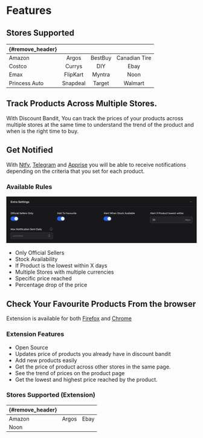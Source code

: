 # Features

## Stores Supported


| {#remove_header} |          |         |               | 
|------------------|:--------:|:-------:|:-------------:|
| Amazon           |  Argos   | BestBuy | Canadian Tire |
| Costco           |  Currys  |   DIY   |     Ebay      |
| Emax             | FlipKart | Myntra  |     Noon      |
| Princess Auto    | Snapdeal | Target  |    Walmart    |


## Track Products Across Multiple Stores.

With Discount Bandit, You can track the prices of your products across multiple stores at the same time to understand the trend of the product and when is the right time to buy.

## Get Notified

With [Ntfy](https://ntfy.sh), [Telegram](https://web.telegram.org) and [Apprise](https://github.com/caronc/apprise) you will be able to receive notifications depending on the criteria that you set for each product.

### Available Rules
![Available Options](public/website/available_options.png)
* Only Official Sellers
* Stock Availability
* If Product is the lowest within X days
* Multiple Stores with multiple currencies
* Specific price reached
* Percentage drop of the price

[//]: # (::: danger)

[//]: # ()
[//]: # (This feature is Deprecated on V3)

[//]: # ()
[//]: # (:::)

[//]: # ()
[//]: # (## Build Your Groups)

[//]: # ()
[//]: # ()
[//]: # (Groups are a way to check if multiple products have reached together a specified price.)

[//]: # ()
[//]: # ()
[//]: # (#### Example:)

[//]: # ()
[//]: # ()
[//]: # (Think of it as you are building a PC with a budget of 700$, so you have the following options.)

[//]: # ()
[//]: # ()
[//]: # (| Product Name | Key | current crawled price |)

[//]: # ()
[//]: # (|--------------|:---:|:---------------------:|)

[//]: # ()
[//]: # (| Intel i7     | cpu |         300 $         |)

[//]: # ()
[//]: # (| Intel i5     | cpu |         200 $         |)

[//]: # ()
[//]: # (| Nvidia 3060  | GPU |         400 $         |)

[//]: # ()
[//]: # (| Nvidia 4060  | GPU |         500 $         |)

[//]: # ()
[//]: # ()
[//]: # (the system will check what is the lowest of products for each key.)

[//]: # ()
[//]: # (So, the lowest in "cpu" is i5 and lowest of "GPU" is Nvidia 3060 and the total will be 600 $, so you will be notified.)

[//]: # ()
[//]: # ()
[//]: # (But as you have noticed, you can have other combinations such as i7 with 3060 or i5 and nvidia 4060 which they both add up to 700$ , but the system will only notify you for the LOWEST combination only, So you need to Check for other avialable options.)

## Check Your Favourite Products From the browser

Extension is available for both [Firefox](https://addons.mozilla.org/en-US/firefox/addon/discount-bandit) and [Chrome](https://chromewebstore.google.com/detail/mbbmbpolbdcgbchbbpmigbkpnfbghihn) 

###  Extension Features
* Open Source
* Updates price of products you already have in discount bandit
* Add new products easily
* Get the price of product across other stores in the same page.
* See the trend of prices on the product page
* Get the lowest and highest price reached by the product.

### Stores Supported (Extension)


| {#remove_header}  |                     |      | 
|-------------------|:-------------------:|:----:|
| Amazon |        Argos        | Ebay |
| Noon              |                     |  |
